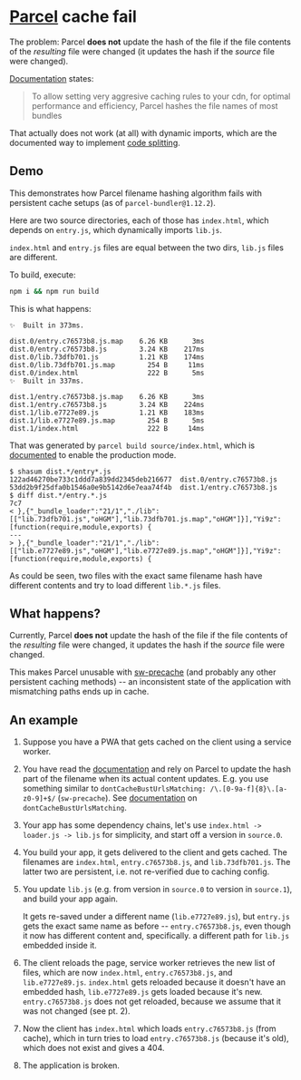 # [Parcel](https://github.com/parcel-bundler/parcel) cache fail

The problem: Parcel **does not** update the hash of the file if the file
contents of the _resulting_ file were changed (it updates the hash if the
_source_ file were changed).

[Documentation](https://en.parceljs.org/production.html#file-naming-strategy)
states:

> To allow setting very aggresive caching rules to your cdn, for
> optimal performance and efficiency, Parcel hashes the file names of most
> bundles

That actually does not work (at all) with dynamic imports, which are the
documented way to implement
[code splitting](https://en.parceljs.org/code_splitting.html).

## Demo

This demonstrates how Parcel filename hashing algorithm fails with
persistent cache setups (as of `parcel-bundler@1.12.2`).

Here are two source directories, each of those has `index.html`, which depends
on `entry.js`, which dynamically imports `lib.js`.

`index.html` and `entry.js` files are equal between the two dirs, `lib.js` files
are different.

To build, execute:

```sh
npm i && npm run build
```

This is what happens:

```console
✨  Built in 373ms.

dist.0/entry.c76573b8.js.map    6.26 KB      3ms
dist.0/entry.c76573b8.js        3.24 KB    217ms
dist.0/lib.73dfb701.js          1.21 KB    174ms
dist.0/lib.73dfb701.js.map        254 B     11ms
dist.0/index.html                 222 B      5ms
✨  Built in 337ms.

dist.1/entry.c76573b8.js.map    6.26 KB      3ms
dist.1/entry.c76573b8.js        3.24 KB    224ms
dist.1/lib.e7727e89.js          1.21 KB    183ms
dist.1/lib.e7727e89.js.map        254 B      5ms
dist.1/index.html                 222 B     14ms
```

That was generated by `parcel build source/index.html`, which is
[documented](https://en.parceljs.org/production.html)
to enable the production mode.

```console
$ shasum dist.*/entry*.js
122ad46270be733c1ddd7a839dd2345deb216677  dist.0/entry.c76573b8.js
53dd2b9f25dfa0b1546a0e9b5142d6e7eaa74f4b  dist.1/entry.c76573b8.js
$ diff dist.*/entry.*.js
7c7
< },{"_bundle_loader":"21/1","./lib":[["lib.73dfb701.js","oHGM"],"lib.73dfb701.js.map","oHGM"]}],"Yi9z":[function(require,module,exports) {
---
> },{"_bundle_loader":"21/1","./lib":[["lib.e7727e89.js","oHGM"],"lib.e7727e89.js.map","oHGM"]}],"Yi9z":[function(require,module,exports) {
```

As could be seen, two files with the exact same filename hash have different
contents and try to load different `lib.*.js` files.

## What happens?

Currently, Parcel **does not** update the hash of the file if the file contents
of the _resulting_ file were changed, it updates the hash if the _source_ file
were changed.

This makes Parcel unusable with
[sw-precache](https://github.com/GoogleChromeLabs/sw-precache)
(and probably any other persistent caching methods) -- an inconsistent state of
the application with mismatching paths ends up in cache.

## An example

1. Suppose you have a PWA that gets cached on the client using a service worker.

2. You have read the
   [documentation](https://en.parceljs.org/production.html#file-naming-strategy)
   and rely on Parcel to update the hash part of the filename when its actual
   content updates.
   E.g. you use something similar to
   `dontCacheBustUrlsMatching: /\.[0-9a-f]{8}\.[a-z0-9]+$/` (`sw-precache`).
   See [documentation](https://github.com/GoogleChromeLabs/sw-precache#dontcachebusturlsmatching-regex)
   on `dontCacheBustUrlsMatching`.

3. Your app has some dependency chains, let's use
   `index.html -> loader.js -> lib.js` for simplicity, and start off a version
   in `source.0`.

4. You build your app, it gets delivered to the client and gets cached.
   The filenames are `index.html`, `entry.c76573b8.js`, and `lib.73dfb701.js`.
   The latter two are persistent, i.e. not re-verified due to caching config.

5. You update `lib.js` (e.g. from version in `source.0` to version in
   `source.1`), and build your app again.

   It gets re-saved under a different name (`lib.e7727e89.js`), but `entry.js`
   gets the exact same name as before -- `entry.c76573b8.js`, even though it now
   has different content and, specifically. a different path for `lib.js`
   embedded inside it.

6. The client reloads the page, service worker retrieves the new list of files,
   which are now `index.html`, `entry.c76573b8.js`, and `lib.e7727e89.js`.
   `index.html` gets reloaded because it doesn't have an embedded hash,
   `lib.e7727e89.js` gets loaded because it's new. `entry.c76573b8.js` does not
   get reloaded, because we assume that it was not changed (see pt. 2).

7. Now the client has `index.html` which loads `entry.c76573b8.js` (from cache),
   which in turn tries to load `entry.c76573b8.js` (because it's old), which
   does not exist and gives a 404.

8. The application is broken.
